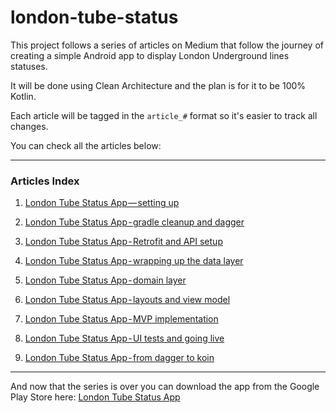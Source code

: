 # london-tube-status

This project follows a series of articles on Medium that follow the journey of creating a simple Android app to display London Underground lines statuses.

It will be done using Clean Architecture and the plan is for it to be 100% Kotlin.

Each article will be tagged in the ``article_#`` format so it's easier to track all changes.

You can check all the articles below:

----

### Articles Index
1. [London Tube Status App — setting up](https://medium.com/@jcmsalves/london-tube-status-app-setting-up-d96149d0504b "London Tube Status App — setting up")

2. [London Tube Status App - gradle cleanup and dagger](https://medium.com/@jcmsalves/london-tube-status-app-gradle-cleanup-and-dagger-176d1e307778 "London Tube Status App - gradle cleanup and dagger")

3. [London Tube Status App - Retrofit and API setup](https://medium.com/@jcmsalves/london-tube-status-app-api-setup-b93e10dd64a "London Tube Status App - Retrofit and API setup")

4. [London Tube Status App - wrapping up the data layer](https://medium.com/@jcmsalves/london-tube-status-app-wrapping-up-the-data-layer-a2288487c209 "London Tube Status App - wrapping up the data layer")

5. [London Tube Status App - domain layer](https://medium.com/@jcmsalves/london-tube-status-app-domain-layer-711eddf4e572 "London Tube Status App - domain layer")

6. [London Tube Status App - layouts and view model](https://medium.com/@jcmsalves/london-tube-status-app-presentation-layer-aa91d6665114 "London Tube Status App - layouts and view model")

7. [London Tube Status App - MVP implementation](https://medium.com/@jcmsalves/london-tube-status-app-mvp-implementation-a5b73aa70a48 "London Tube Status App - MVP implementation")

8. [London Tube Status App - UI tests and going live](https://medium.com/@jcmsalves/london-tube-status-app-ui-tests-and-going-live-7b9ca16c4c7a "London Tube Status App - UI tests and going live")

9. [London Tube Status App - from dagger to koin](https://medium.com/@jcmsalves/london-tube-status-app-from-dagger-to-koin-17f96dbf8e0b "London Tube Status App - from dagger to koin")

----

And now that the series is over you can download the app from the Google Play Store here:
[London Tube Status App](https://play.google.com/store/apps/details?id=com.jcmsalves.londontubestatus "London Tube Status App")

